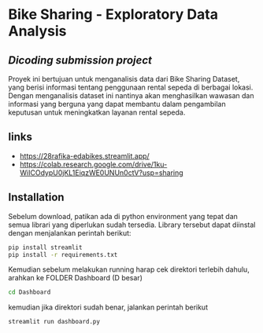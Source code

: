 # Bike Sharing - Exploratory Data Analysis
## _Dicoding submission project_

Proyek ini bertujuan untuk menganalisis data dari Bike Sharing Dataset, yang berisi informasi tentang penggunaan rental sepeda di berbagai lokasi. Dengan menganalisis dataset ini nantinya akan menghasilkan wawasan dan informasi yang berguna yang dapat membantu dalam pengambilan keputusan untuk meningkatkan layanan rental sepeda.

## links
- https://28rafika-edabikes.streamlit.app/
- https://colab.research.google.com/drive/1ku-WiICOdypU0jKL1EiqzWE0UNUn0ctV?usp=sharing

## Installation
Sebelum download, patikan ada di python environment yang tepat dan semua librari yang diperlukan sudah tersedia. Library tersebut dapat diinstal dengan menjalankan perintah berikut:
```sh
pip install streamlit
pip install -r requirements.txt
```
Kemudian sebelum melakukan running harap cek direktori terlebih dahulu, arahkan ke FOLDER Dashboard (D besar)
```sh
cd Dashboard
```
kemudian jika direktori sudah benar, jalankan perintah berikut 
```sh
streamlit run dashboard.py
```